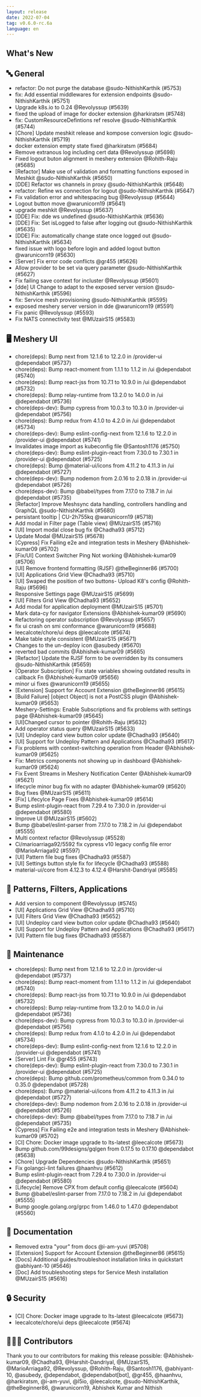```yaml
---
layout: release
date: 2022-07-04
tag: v0.6.0-rc.6a
language: en
---
```


## What's New
## 🔤 General
- refactor: Do not purge the database @sudo-NithishKarthik (#5753)
- fix: Add essential middlewares for extension endpoints @sudo-NithishKarthik (#5751)
- Upgrade k8s.io to 0.24 @Revolyssup (#5639)
- fixed the upload of image for docker extension @harkiratsm (#5748)
- fix: CustomResourceDefintions ref resolve @sudo-NithishKarthik (#5744)
- [Chore] Update meshkit release and kompose conversion logic @sudo-NithishKarthik (#5719)
- docker extension empty state fixed  @harkiratsm (#5684)
- Remove extranous log including cert data  @Revolyssup (#5698)
- Fixed logout buton alignment in meshery extension @Rohith-Raju (#5685)
- [Refactor] Make use of validation and formatting functions exposed in Meshkit @sudo-NithishKarthik (#5650)
- [DDE] Refactor ws channels  in proxy @sudo-NithishKarthik (#5648)
- refactor: Refine ws connection for logout @sudo-NithishKarthik (#5647)
- Fix validation error and whitespacing bug @Revolyssup (#5644)
- Logout button move @warunicorn19 (#5641)
- upgrade meshkit @Revolyssup (#5637)
- [DDE] Fix: dde ws undefined @sudo-NithishKarthik (#5636)
- [DDE] Fix: Set isLogged to false after logging out @sudo-NithishKarthik (#5635)
- [DDE] Fix: automatically change state once logged out @sudo-NithishKarthik (#5634)
- fixed issue with logo before login and added logout button @warunicorn19 (#5630)
- [Server] Fix error code conflicts @gr455 (#5626)
- Allow provider to be set via query parameter @sudo-NithishKarthik (#5627)
- Fix failing save context for incluster @Revolyssup (#5601)
- [dde] UI Change to adapt to the exposed server version @sudo-NithishKarthik (#5596)
- fix: Service mesh provisioning @sudo-NithishKarthik (#5595)
- exposed meshery server version in dde @warunicorn19 (#5591)
- Fix panic @Revolyssup (#5593)
- Fix NATS connectivity test @MUzairS15 (#5583)

## 🖥 Meshery UI

- chore(deps): Bump next from 12.1.6 to 12.2.0 in /provider-ui @dependabot (#5737)
- chore(deps): Bump react-moment from 1.1.1 to 1.1.2 in /ui @dependabot (#5740)
- chore(deps): Bump react-jss from 10.7.1 to 10.9.0 in /ui @dependabot (#5732)
- chore(deps): Bump relay-runtime from 13.2.0 to 14.0.0 in /ui @dependabot (#5736)
- chore(deps-dev): Bump cypress from 10.0.3 to 10.3.0 in /provider-ui @dependabot (#5756)
- chore(deps): Bump redux from 4.1.0 to 4.2.0 in /ui @dependabot (#5734)
- chore(deps-dev): Bump eslint-config-next from 12.1.6 to 12.2.0 in /provider-ui @dependabot (#5741)
- Invalidates image import as kubeconfig file @Santosh1176 (#5750)
- chore(deps-dev): Bump eslint-plugin-react from 7.30.0 to 7.30.1 in /provider-ui @dependabot (#5725)
- chore(deps): Bump @material-ui/icons from 4.11.2 to 4.11.3 in /ui @dependabot (#5727)
- chore(deps-dev): Bump nodemon from 2.0.16 to 2.0.18 in /provider-ui @dependabot (#5726)
- chore(deps-dev): Bump @babel/types from 7.17.0 to 7.18.7 in /ui @dependabot (#5735)
- [Refactor] Improve Meshsync data handling, controllers handling and GraphQL @sudo-NithishKarthik (#5680)
- persistant tooltip | CU-2h755kq @warunicorn19 (#5718)
- Add modal in Filter page (Table view) @MUzairS15 (#5716)
- [UI] Import modal close bug fix @Chadha93 (#5712)
- Update Modal @MUzairS15 (#5678)
- [Cypress] Fix Failing e2e and integration tests in Meshery @Abhishek-kumar09 (#5702)
- [Fix/UI] Context Switcher Ping Not working @Abhishek-kumar09 (#5706)
- [UI] Remove frontend formatting (RJSF) @theBeginner86 (#5700)
- [UI] Applications Grid View @Chadha93 (#5710)
- [UI] Swaped the position of two buttons- Upload K8's config @Rohith-Raju (#5696)
- Responsive Settings page @MUzairS15 (#5699)
- [UI] Filters Grid View @Chadha93 (#5652)
- Add modal for application deployment @MUzairS15 (#5701)
- Mark data-cy for navigator Extensions @Abhishek-kumar09 (#5690)
- Refactoring operator subscription @Revolyssup (#5657)
- fix ui crash on smi conformance @warunicorn19 (#5688)
- leecalcote/chore/ui deps @leecalcote (#5674)
- Make table style consistent @MUzairS15 (#5671)
- Changes to the un-deploy icon @asubedy (#5670)
- reverted bad commits @Abhishek-kumar09 (#5665)
- [Refactor] Update the RJSF form to be overridden by its consumers @sudo-NithishKarthik (#5659)
- [Operator Subscription] Fix state variables showing outdated results in callback Fn @Abhishek-kumar09 (#5656)
- minor ui fixes @warunicorn19 (#5655)
- [Extension] Support for Account Extension @theBeginner86 (#5615)
- [Build Failure] [object Object] is not a PostCSS plugin @Abhishek-kumar09 (#5653)
- Meshery-Settings: Enable Subscriptions and fix problems with settings page @Abhishek-kumar09 (#5645)
- [UI]Changed cursor to pointer @Rohith-Raju (#5632)
- Add operator status query @MUzairS15 (#5633)
- [UI] Undeploy card view button color update @Chadha93 (#5640)
- [UI] Support for Undeploy Pattern and Applications @Chadha93 (#5617)
- Fix problems with context-switching operation from Header @Abhishek-kumar09 (#5625)
- Fix: Metrics components not showing up in dashboard @Abhishek-kumar09 (#5624)
- Fix Event Streams in Meshery Notification Center @Abhishek-kumar09 (#5621)
- lifecycle minor bug fix with no adapter @Abhishek-kumar09 (#5620)
- Bug fixes @MUzairS15 (#5611)
- [Fix] Lifecylce Page Fixes @Abhishek-kumar09 (#5614)
- Bump eslint-plugin-react from 7.29.4 to 7.30.0 in /provider-ui @dependabot (#5580)
- Improve UI @MUzairS15 (#5602)
- Bump @babel/eslint-parser from 7.17.0 to 7.18.2 in /ui @dependabot (#5555)
- Multi context refactor @Revolyssup (#5528)
- Ci/marioarriaga92/5592 fix cypress v10 legacy config file error @MarioArriaga92 (#5597)
- [UI] Pattern file bug fixes @Chadha93 (#5587)
- [UI] Settings button style fix for lifecycle @Chadha93 (#5588)
- material-ui/core from 4.12.3 to 4.12.4 @Harshit-Dandriyal (#5585)

## 🔋 Patterns, Filters, Applications

- Add version to component @Revolyssup (#5745)
- [UI] Applications Grid View @Chadha93 (#5710)
- [UI] Filters Grid View @Chadha93 (#5652)
- [UI] Undeploy card view button color update @Chadha93 (#5640)
- [UI] Support for Undeploy Pattern and Applications @Chadha93 (#5617)
- [UI] Pattern file bug fixes @Chadha93 (#5587)

## 🧰 Maintenance

- chore(deps): Bump next from 12.1.6 to 12.2.0 in /provider-ui @dependabot (#5737)
- chore(deps): Bump react-moment from 1.1.1 to 1.1.2 in /ui @dependabot (#5740)
- chore(deps): Bump react-jss from 10.7.1 to 10.9.0 in /ui @dependabot (#5732)
- chore(deps): Bump relay-runtime from 13.2.0 to 14.0.0 in /ui @dependabot (#5736)
- chore(deps-dev): Bump cypress from 10.0.3 to 10.3.0 in /provider-ui @dependabot (#5756)
- chore(deps): Bump redux from 4.1.0 to 4.2.0 in /ui @dependabot (#5734)
- chore(deps-dev): Bump eslint-config-next from 12.1.6 to 12.2.0 in /provider-ui @dependabot (#5741)
- [Server] Lint Fix @gr455 (#5743)
- chore(deps-dev): Bump eslint-plugin-react from 7.30.0 to 7.30.1 in /provider-ui @dependabot (#5725)
- chore(deps): Bump github.com/prometheus/common from 0.34.0 to 0.35.0 @dependabot (#5728)
- chore(deps): Bump @material-ui/icons from 4.11.2 to 4.11.3 in /ui @dependabot (#5727)
- chore(deps-dev): Bump nodemon from 2.0.16 to 2.0.18 in /provider-ui @dependabot (#5726)
- chore(deps-dev): Bump @babel/types from 7.17.0 to 7.18.7 in /ui @dependabot (#5735)
- [Cypress] Fix Failing e2e and integration tests in Meshery @Abhishek-kumar09 (#5702)
- [CI] Chore: Docker image upgrade to lts-latest @leecalcote (#5673)
- Bump github.com/99designs/gqlgen from 0.17.5 to 0.17.10 @dependabot (#5638)
- [Chore] Upgrade Dependencies @sudo-NithishKarthik (#5651)
- Fix golangci-lint failures @haanhvu (#5612)
- Bump eslint-plugin-react from 7.29.4 to 7.30.0 in /provider-ui @dependabot (#5580)
- [Lifecycle] Remove CPX from default config @leecalcote (#5604)
- Bump @babel/eslint-parser from 7.17.0 to 7.18.2 in /ui @dependabot (#5555)
- Bump google.golang.org/grpc from 1.46.0 to 1.47.0 @dependabot (#5560)

## 📖 Documentation

- Removed extra "your" from docs @i-am-yuvi (#5708)
- [Extension] Support for Account Extension @theBeginner86 (#5615)
- [Docs] Additional guides/troubleshoot installation links in quickstart @abhiyant-10 (#5646)
- [Doc] Add troubleshooting steps for Service Mesh installation @MUzairS15 (#5616)

## 🔒 Security

- [CI] Chore: Docker image upgrade to lts-latest @leecalcote (#5673)
- leecalcote/chore/ui deps @leecalcote (#5674)

## 👨🏽‍💻 Contributors

Thank you to our contributors for making this release possible:
@Abhishek-kumar09, @Chadha93, @Harshit-Dandriyal, @MUzairS15, @MarioArriaga92, @Revolyssup, @Rohith-Raju, @Santosh1176, @abhiyant-10, @asubedy, @dependabot, @dependabot[bot], @gr455, @haanhvu, @harkiratsm, @i-am-yuvi, @l5io, @leecalcote, @sudo-NithishKarthik, @theBeginner86, @warunicorn19, Abhishek Kumar and Nithish
